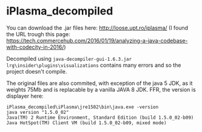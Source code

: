 iPlasma_decompiled
==================

You can download the .jar files here: http://loose.upt.ro/iplasma/
(I found the URL trough this page: https://tech.commercehub.com/2016/01/19/analyzing-a-java-codebase-with-codecity-in-2016/)

Decompiled using `java-decompiler-gui-1.6.3.jar`
`lrg\insider\plugins\visualizations` contains many errors and so the project doesn't compile.


The original files are also commited, with exception of the java 5 JDK, as it weights 75Mb and is replacable by a vanilla JAVA 8 JDK. FFR, the version is displayer here:
```
iPlasma_decompiled\iPlasma\jre1502\bin\java.exe -version
java version "1.5.0_02"
Java(TM) 2 Runtime Environment, Standard Edition (build 1.5.0_02-b09)
Java HotSpot(TM) Client VM (build 1.5.0_02-b09, mixed mode)
```
